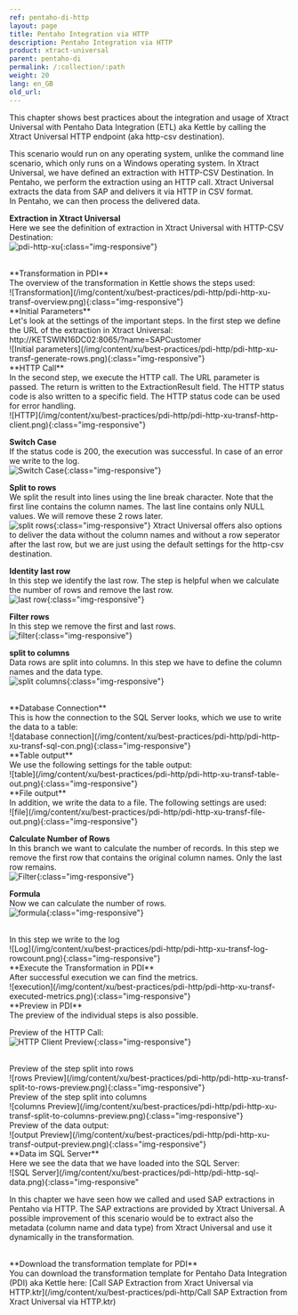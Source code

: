 ```yaml
---
ref: pentaho-di-http
layout: page
title: Pentaho Integration via HTTP
description: Pentaho Integration via HTTP
product: xtract-universal
parent: pentaho-di
permalink: /:collection/:path
weight: 20
lang: en_GB
old_url: 
---
```


This chapter shows best practices about the integration and usage of Xtract Universal with Pentaho Data Integration (ETL) aka Kettle by calling the Xtract Universal HTTP endpoint (aka http-csv destination). <br>

This scenario would run on any operating system, unlike the command line scenario, which only runs on a Windows operating system.
In Xtract Universal, we have defined an extraction with HTTP-CSV Destination. 
In Pentaho, we perform the extraction using an HTTP call. 
Xtract Universal extracts the data from SAP and delivers it via HTTP in CSV format.<br>
In Pentaho, we can then process the delivered data.

**Extraction in Xtract Universal**<br>
Here we see the definition of extraction in Xtract Universal with HTTP-CSV Destination:<br>
![pdi-http-xu](/img/content/xu/best-practices/pdi-http/pdi-http-xu.png){:class="img-responsive"}

<br>
**Transformation in PDI**<br>
The overview of the transformation in Kettle shows the steps used:<br>
![Transformation](/img/content/xu/best-practices/pdi-http/pdi-http-xu-transf-overview.png){:class="img-responsive"}

<br>
**Initial Parameters**<br>
Let's look at the settings of the important steps.
In the first step we define the URL of the extraction in Xtract Universal: http://KETSWIN16DC02:8065/?name=SAPCustomer
<br>
![Initial parameters](/img/content/xu/best-practices/pdi-http/pdi-http-xu-transf-generate-rows.png){:class="img-responsive"}


<br>
**HTTP Call**<br>
In the second step, we execute the HTTP call. The URL parameter is passed. 
The return is written to the ExtractionResult field. The HTTP status code is also written to a specific field.
The HTTP status code can be used for error handling. <br>
![HTTP](/img/content/xu/best-practices/pdi-http/pdi-http-xu-transf-http-client.png){:class="img-responsive"}


**Switch Case**<br>
If the status code is 200, the execution was successful. In case of an error we write to the log.<br>
![Switch Case](/img/content/xu/best-practices/pdi-http/pdi-http-xu-transf-switch.png){:class="img-responsive"}

**Split to rows**<br>
We split the result into lines using the line break character. 
Note that the first line contains the column names. The last line contains only NULL values.
We will remove these 2 rows later.<br>
![split rows](/img/content/xu/best-practices/pdi-http/pdi-http-xu-transf-split-to-rows.png){:class="img-responsive"}
Xtract Universal offers also options to deliver the data without the column names and without a row seperator after the last row, but we are just using the default settings for the http-csv destination.<br>

**Identity last row**<br>
In this step we identify the last row. The step is helpful when we calculate the number of rows and remove the last row.<br> 
![last row](/img/content/xu/best-practices/pdi-http/pdi-http-xu-transf-last-row.png){:class="img-responsive"}

**Filter rows**<br>
In this step we remove the first and last rows.<br>
![filter](/img/content/xu/best-practices/pdi-http/pdi-http-xu-transf-filter-rows.png){:class="img-responsive"}


**split to columns**<br>
Data rows are split into columns. In this step we have to define the column names and the data type.<br>
![split columns](/img/content/xu/best-practices/pdi-http/pdi-http-xu-transf-split-to-columns.png){:class="img-responsive"}

<br>
**Database Connection**<br>
This is how the connection to the SQL Server looks, which we use to write the data to a table:<br>
![database connection](/img/content/xu/best-practices/pdi-http/pdi-http-xu-transf-sql-con.png){:class="img-responsive"}

<br>
**Table output**<br>
We use the following settings for the table output:<br>
![table](/img/content/xu/best-practices/pdi-http/pdi-http-xu-transf-table-out.png){:class="img-responsive"}

<br>
**File output**<br>
In addition, we write the data to a file. The following settings are used:<br>
![file](/img/content/xu/best-practices/pdi-http/pdi-http-xu-transf-file-out.png){:class="img-responsive"}

**Calculate Number of Rows**<br>
In this branch we want to calculate the number of records. 
In this step we remove the first row that contains the original column names. Only the last row remains.<br> 
![Filter](/img/content/xu/best-practices/pdi-http/pdi-http-xu-transf-filter-rows-02.png){:class="img-responsive"}

**Formula**<br>
Now we can calculate the number of rows.<br>
![formula](/img/content/xu/best-practices/pdi-http/pdi-http-xu-transf-formula-rowcount.png){:class="img-responsive"}

<br>
In this step we write to the log<br>
![Log](/img/content/xu/best-practices/pdi-http/pdi-http-xu-transf-log-rowcount.png){:class="img-responsive"}


<br>
**Execute the Transformation in PDI**<br>
After successful execution we can find the metrics.<br>
![execution](/img/content/xu/best-practices/pdi-http/pdi-http-xu-transf-executed-metrics.png){:class="img-responsive"}

<br>
**Preview in PDI**<br>
The preview of the individual steps is also possible.<br> 

Preview of the HTTP Call:<br>
![HTTP Client Preview](/img/content/xu/best-practices/pdi-http/pdi-http-xu-transf-http-client-preview.png){:class="img-responsive"}

<br>
Preview of the step split into rows<br>
![rows Preview](/img/content/xu/best-practices/pdi-http/pdi-http-xu-transf-split-to-rows-preview.png){:class="img-responsive"}

<br>
Preview of the step split into columns<br>
![columns Preview](/img/content/xu/best-practices/pdi-http/pdi-http-xu-transf-split-to-columns-preview.png){:class="img-responsive"}

<br>
Preview of the data output:<br>
![output Preview](/img/content/xu/best-practices/pdi-http/pdi-http-xu-transf-output-preview.png){:class="img-responsive"}

<br>
**Data im SQL Server**<br>
Here we see the data that we have loaded into the SQL Server:<br> 
![SQL Server](/img/content/xu/best-practices/pdi-http/pdi-http-sql-data.png){:class="img-responsive"
<br>

In this chapter we have seen how we called and used SAP extractions in Pentaho via HTTP. The SAP extractions are provided by Xtract Universal.
A possible improvement of this scenario would be to extract also the metadata (column name and data type) from Xtract Universal  and use it dynamically in the transformation.<br>

<br>
**Download the transformation template for PDI**<br>
You can download the transformation template for Pentaho Data Integration (PDI) aka Kettle here:
[Call SAP Extraction from Xract Universal via HTTP.ktr](/img/content/xu/best-practices/pdi-http/Call SAP Extraction from Xract Universal via HTTP.ktr)